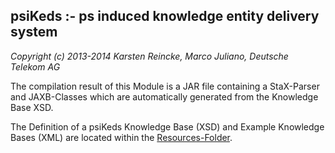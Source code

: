 psiKeds :- ps induced knowledge entity delivery system
------------------------------------------------------

*Copyright (c) 2013-2014 Karsten Reincke, Marco Juliano, Deutsche Telekom AG*

The compilation result of this Module is a JAR file containing a StaX-Parser
and JAXB-Classes which are automatically generated from the Knowledge Base XSD.

The Definition of a psiKeds Knowledge Base (XSD) and Example Knowledge Bases (XML)
are located within the [Resources-Folder](src/main/resources/).
